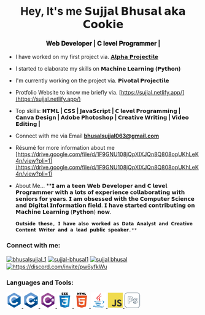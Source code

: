 <h1 align="center">Hey, It's me 𝗦𝘂𝗷𝗷𝗮𝗹 𝗕𝗵𝘂𝘀𝗮𝗹 𝗮𝗸𝗮 𝗖𝗼𝗼𝗸𝗶𝗲</h1>
<h3 align="center">𝐖𝐞𝐛 𝐃𝐞𝐯𝐞𝐥𝐨𝐩𝐞𝐫 | 𝐂 𝐥𝐞𝐯𝐞𝐥 𝐏𝐫𝐨𝐠𝐫𝐚𝐦𝐦𝐞𝐫 |</h3>


- I have worked on my first project via. [𝗔𝗹𝗽𝗵𝗮 𝗣𝗿𝗼𝗷𝗲𝗰𝘁𝗶𝗹𝗲](https://butwalwaterworldandfilterhouse.netlify.app)

- I started to elaborate my skills on **𝗠𝗮𝗰𝗵𝗶𝗻𝗲 𝗟𝗲𝗮𝗿𝗻𝗶𝗻𝗴 (𝗣𝘆𝘁𝗵𝗼𝗻)**

- I'm currently working on the project via. **𝗣𝗶𝘃𝗼𝘁𝗮𝗹 𝗣𝗿𝗼𝗷𝗲𝗰𝘁𝗶𝗹𝗲**

- Protfolio Website to know me briefly via. [https://sujjal.netlify.app/](https://sujjal.netlify.app/)

- Top skills:
 **𝗛𝗧𝗠𝗟 | 𝗖𝗦𝗦 | 𝗝𝗮𝘃𝗮𝗦𝗰𝗿𝗶𝗽𝘁 | 𝗖 𝗹𝗲𝘃𝗲𝗹 𝗣𝗿𝗼𝗴𝗿𝗮𝗺𝗺𝗶𝗻𝗴 | 𝗖𝗮𝗻𝘃𝗮 𝗗𝗲𝘀𝗶𝗴𝗻 | 𝗔𝗱𝗼𝗯𝗲 𝗣𝗵𝗼𝘁𝗼𝘀𝗵𝗼𝗽 | 𝗖𝗿𝗲𝗮𝘁𝗶𝘃𝗲 𝗪𝗿𝗶𝘁𝗶𝗻𝗴 | 𝗩𝗶𝗱𝗲𝗼 𝗘𝗱𝗶𝘁𝗶𝗻𝗴 |**

- Connect with me via Email **bhusalsujjal063@gmail.com**

- Résumé for more information about me [https://drive.google.com/file/d/1F9GNU108jQpXIXJQn8Q808opUKhLeK4n/view?pli=1](https://drive.google.com/file/d/1F9GNU108jQpXIXJQn8Q808opUKhLeK4n/view?pli=1)

- About Me... 
**𝗜 𝗮𝗺 𝗮 𝘁𝗲𝗲𝗻 𝗪𝗲𝗯 𝗗𝗲𝘃𝗲𝗹𝗼𝗽𝗲𝗿 𝗮𝗻𝗱 𝗖 𝗹𝗲𝘃𝗲𝗹 𝗣𝗿𝗼𝗴𝗿𝗮𝗺𝗺𝗲𝗿 𝘄𝗶𝘁𝗵 𝗮 𝗹𝗼𝘁𝘀 𝗼𝗳 𝗲𝘅𝗽𝗲𝗿𝗶𝗲𝗻𝗰𝗲 𝗰𝗼𝗹𝗹𝗮𝗯𝗼𝗿𝗮𝘁𝗶𝗻𝗴 𝘄𝗶𝘁𝗵 𝘀𝗲𝗻𝗶𝗼𝗿𝘀 𝗳𝗼𝗿 𝘆𝗲𝗮𝗿𝘀. 𝗜 𝗮𝗺 𝗼𝗯𝘀𝗲𝘀𝘀𝗲𝗱 𝘄𝗶𝘁𝗵 𝘁𝗵𝗲 𝗖𝗼𝗺𝗽𝘂𝘁𝗲𝗿 𝗦𝗰𝗶𝗲𝗻𝗰𝗲 𝗮𝗻𝗱 𝗗𝗶𝗴𝗶𝘁𝗮𝗹 𝗜𝗻𝗳𝗼𝗿𝗺𝗮𝘁𝗶𝗼𝗻 𝗳𝗶𝗲𝗹𝗱. 𝗜 𝗵𝗮𝘃𝗲 𝘀𝘁𝗮𝗿𝘁𝗲𝗱 𝗰𝗼𝗻𝘁𝗿𝗶𝗯𝘂𝘁𝗶𝗻𝗴 𝗼𝗻 𝗠𝗮𝗰𝗵𝗶𝗻𝗲 𝗟𝗲𝗮𝗿𝗻𝗶𝗻𝗴 (𝗣𝘆𝘁𝗵𝗼𝗻) 𝗻𝗼𝘄. 

      𝗢𝘂𝘁𝘀𝗶𝗱𝗲 𝘁𝗵𝗲𝘀𝗲, 𝗜 𝗵𝗮𝘃𝗲 𝗮𝗹𝘀𝗼 𝘄𝗼𝗿𝗸𝗲𝗱 𝗮𝘀 𝗗𝗮𝘁𝗮 𝗔𝗻𝗮𝗹𝘆𝘀𝘁 𝗮𝗻𝗱 𝗖𝗿𝗲𝗮𝘁𝗶𝘃𝗲 𝗖𝗼𝗻𝘁𝗲𝗻𝘁 𝗪𝗿𝗶𝘁𝗲𝗿 𝗮𝗻𝗱 𝗮 𝗹𝗲𝗮𝗱 𝗽𝘂𝗯𝗹𝗶𝗰 𝘀𝗽𝗲𝗮𝗸𝗲𝗿.**

<h3 align="left">Connect with me:</h3>
<p align="left">
<a href="https://twitter.com/bhusalsujjal_1" target="blank"><img align="center" src="https://raw.githubusercontent.com/rahuldkjain/github-profile-readme-generator/master/src/images/icons/Social/twitter.svg" alt="bhusalsujjal_1" height="30" width="40" /></a>
<a href="https://linkedin.com/in/sujjal-bhusal1" target="blank"><img align="center" src="https://raw.githubusercontent.com/rahuldkjain/github-profile-readme-generator/master/src/images/icons/Social/linked-in-alt.svg" alt="sujjal-bhusal1" height="30" width="40" /></a>
<a href="https://fb.com/sujjal bhusal" target="blank"><img align="center" src="https://raw.githubusercontent.com/rahuldkjain/github-profile-readme-generator/master/src/images/icons/Social/facebook.svg" alt="sujjal bhusal" height="30" width="40" /></a>
<a href="https://discord.gg/https://discord.com/invite/pw6yfkWu" target="blank"><img align="center" src="https://raw.githubusercontent.com/rahuldkjain/github-profile-readme-generator/master/src/images/icons/Social/discord.svg" alt="https://discord.com/invite/pw6yfkWu" height="30" width="40" /></a>
</p>

<h3 align="left">Languages and Tools:</h3>
<p align="left"> <a href="https://www.cprogramming.com/" target="_blank" rel="noreferrer"> <img src="https://raw.githubusercontent.com/devicons/devicon/master/icons/c/c-original.svg" alt="c" width="40" height="40"/> </a> <a href="https://www.w3schools.com/cpp/" target="_blank" rel="noreferrer"> <img src="https://raw.githubusercontent.com/devicons/devicon/master/icons/cplusplus/cplusplus-original.svg" alt="cplusplus" width="40" height="40"/> </a> <a href="https://www.w3schools.com/cs/" target="_blank" rel="noreferrer"> <img src="https://raw.githubusercontent.com/devicons/devicon/master/icons/csharp/csharp-original.svg" alt="csharp" width="40" height="40"/> </a> <a href="https://www.w3schools.com/css/" target="_blank" rel="noreferrer"> <img src="https://raw.githubusercontent.com/devicons/devicon/master/icons/css3/css3-original-wordmark.svg" alt="css3" width="40" height="40"/> </a> <a href="https://www.w3.org/html/" target="_blank" rel="noreferrer"> <img src="https://raw.githubusercontent.com/devicons/devicon/master/icons/html5/html5-original-wordmark.svg" alt="html5" width="40" height="40"/> </a> <a href="https://www.java.com" target="_blank" rel="noreferrer"> <img src="https://raw.githubusercontent.com/devicons/devicon/master/icons/java/java-original.svg" alt="java" width="40" height="40"/> </a> <a href="https://developer.mozilla.org/en-US/docs/Web/JavaScript" target="_blank" rel="noreferrer"> <img src="https://raw.githubusercontent.com/devicons/devicon/master/icons/javascript/javascript-original.svg" alt="javascript" width="40" height="40"/> </a> <a href="https://www.photoshop.com/en" target="_blank" rel="noreferrer"> <img src="https://raw.githubusercontent.com/devicons/devicon/master/icons/photoshop/photoshop-line.svg" alt="photoshop" width="40" height="40"/> </a> </p>
